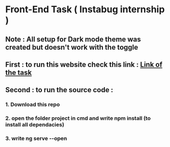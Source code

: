 # Front-End Task ( Instabug internship )
## Note : All setup for Dark mode theme was created but doesn't work with the toggle  
## First : to run this website check this link : [Link of the task](https://instabug-portfolio.web.app/Home)        
## Second : to run the source code :
### 1. Download this repo
### 2. open the folder project in cmd and write npm install (to install all dependacies)
### 3. write ng serve --open                                                         
                                                                  
